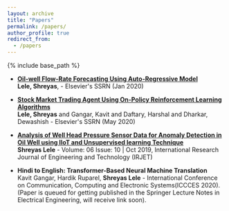 ```yaml
---
layout: archive
title: "Papers"
permalink: /papers/
author_profile: true
redirect_from:
  - /papers
---
```


{% include base_path %}


* [**Oil-well Flow-Rate Forecasting Using Auto-Regressive Model**](http://dx.doi.org/10.2139/ssrn.3502754) <br />
  **Lele, Shreyas**, - Elsevier's SSRN (Jan 2020)
  
* [**Stock Market Trading Agent Using On-Policy Reinforcement Learning Algorithms**](http://dx.doi.org/10.2139/ssrn.3582014) <br />
  **Lele, Shreyas** and Gangar, Kavit and Daftary, Harshal and Dharkar, Dewashish - Elsevier's SSRN (May 2020)
  
* [**Analysis of Well Head Pressure Sensor Data for Anomaly Detection in Oil Well using IIoT and Unsupervised learning Technique**](https://www.irjet.net/archives/V6/i10/IRJET-V6I10108.pdf) <br />
  **Shreyas Lele** - Volume: 06 Issue: 10 | Oct 2019, International Research Journal of Engineering and Technology (IRJET)
  
* **Hindi to English: Transformer-Based Neural Machine Translation** <br />
  Kavit Gangar, Hardik Ruparel, **Shreyas Lele** - International Conference on Communication, Computing and Electronic Systems(ICCCES 2020).<br /> 
  (Paper is queued for getting published in the Springer Lecture Notes in Electrical Engineering, will receive link soon).
 
